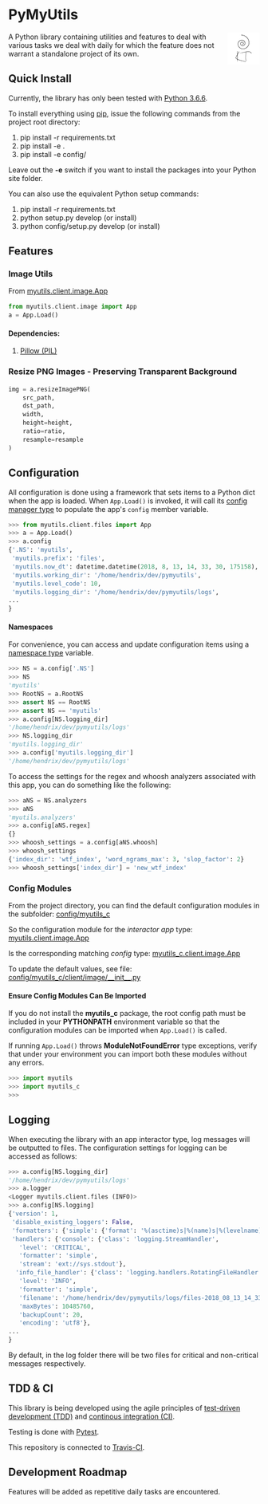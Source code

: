 # PyMyUtils
<img align="right" src="https://raw.githubusercontent.com/happyfaults/site-common/master/images/logo64.png"/>A Python library containing utilities and features to deal with various tasks we deal with daily for which the feature does not warrant a standalone project of its own.


## Quick Install
Currently, the library has only been tested with [Python 3.6.6](https://www.python.org/downloads/release/python-366/).

To install everything using [pip](https://pypi.org/project/pip/), issue the following commands from the project root directory:

1. pip install -r requirements.txt
2. pip install -e .
3. pip install -e config/

Leave out the **-e** switch if you want to install the packages into your Python site folder.

You can also use the equivalent Python setup commands:

1. pip install -r requirements.txt
2. python setup.py develop (or install)
3. python config/setup.py develop (or install)

## Features

### Image Utils

From [myutils.client.image.App](https://github.com/happyfaults/pymyutils/blob/master/src/myutils/client/image/__init__.py)
```python
from myutils.client.image import App
a = App.Load()
```
#### Dependencies:
1. [Pillow (PIL)](https://python-pillow.org/)

### Resize PNG Images - Preserving Transparent Background

```python
img = a.resizeImagePNG(
    src_path, 
    dst_path, 
    width,
    height=height,
    ratio=ratio,
    resample=resample
)
```

## Configuration
All configuration is done using a framework that sets items to a Python dict when the app is loaded. When `App.Load()` is invoked, it will call its [config manager type](https://github.com/happyfaults/pymyutils/blob/master/src/myutils/lib/client/config.py) to populate the app's `config` member variable.
```python
>>> from myutils.client.files import App
>>> a = App.Load()
>>> a.config
{'.NS': 'myutils',
 'myutils.prefix': 'files',
 'myutils.now_dt': datetime.datetime(2018, 8, 13, 14, 33, 30, 175158),
 'myutils.working_dir': '/home/hendrix/dev/pymyutils',
 'myutils.level_code': 10,
 'myutils.logging_dir': '/home/hendrix/dev/pymyutils/logs',
...
}
```
#### Namespaces
For convenience, you can access and update configuration items using a [namespace type](https://github.com/happyfaults/pymyutils/blob/master/src/myutils/lib/lang/namespace.py) variable.
```python
>>> NS = a.config['.NS']
>>> NS
'myutils'
>>> RootNS = a.RootNS
>>> assert NS == RootNS
>>> assert NS == 'myutils'
>>> a.config[NS.logging_dir]
'/home/hendrix/dev/pymyutils/logs'
>>> NS.logging_dir
'myutils.logging_dir'
>>> a.config['myutils.logging_dir']
'/home/hendrix/dev/pymyutils/logs'
```
To access the settings for the regex and whoosh analyzers associated with this app, you can do something like the following:
```python
>>> aNS = NS.analyzers
>>> aNS
'myutils.analyzers'
>>> a.config[aNS.regex]
{}
>>> whoosh_settings = a.config[aNS.whoosh]
>>> whoosh_settings
{'index_dir': 'wtf_index', 'word_ngrams_max': 3, 'slop_factor': 2}
>>> whoosh_settings['index_dir'] = 'new_wtf_index'
```
### Config Modules
From the project directory, you can find the default configuration modules in the subfolder: [config/myutils_c](https://github.com/happyfaults/pymyutils/tree/master/config/myutils_c)

So the configuration module for the *interactor app* type: [myutils.client.image.App](https://github.com/happyfaults/pymyutils/blob/master/src/myutils/client/image/__init__.py)

Is the corresponding matching *config* type: [myutils_c.client.image.App](https://github.com/happyfaults/pymyutils/blob/master/config/myutils_c/client/image/__init__.py)

To update the default values, see file: [config/myutils_c/client/image/\_\_init\_\_.py](https://github.com/happyfaults/pymyutils/blob/master/config/myutils_c/client/image/__init__.py)

#### Ensure Config Modules Can Be Imported
If you do not install the **myutils_c** package, the root config path must be included in your **PYTHONPATH** environment variable so that the configuration modules can be imported when `App.Load()` is called.

If running `App.Load()` throws **ModuleNotFoundError** type exceptions, verify that under your environment you can import both these modules without any errors.
```python
>>> import myutils
>>> import myutils_c
>>> 
```

## Logging
When executing the library with an app interactor type, log messages will be outputted to files. The configuration settings for logging can be accessed as follows:
```python
>>> a.config[NS.logging_dir]
'/home/hendrix/dev/pymyutils/logs'
>>> a.logger
<Logger myutils.client.files (INFO)>
>>> a.config[NS.logging]
{'version': 1,
 'disable_existing_loggers': False,
 'formatters': {'simple': {'format': '%(asctime)s|%(name)s|%(levelname)s: %(message)s'}},
 'handlers': {'console': {'class': 'logging.StreamHandler',
   'level': 'CRITICAL',
   'formatter': 'simple',
   'stream': 'ext://sys.stdout'},
  'info_file_handler': {'class': 'logging.handlers.RotatingFileHandler',
   'level': 'INFO',
   'formatter': 'simple',
   'filename': '/home/hendrix/dev/pymyutils/logs/files-2018_08_13_14_33_30-info.log',
   'maxBytes': 10485760,
   'backupCount': 20,
   'encoding': 'utf8'},
...
}
```
By default, in the log folder there will be two files for critical and non-critical messages respectively.
## TDD & CI

This library is being developed using the agile principles of [test-driven development (TDD)](http://agiledata.org/essays/tdd.html) and [continous integration (CI)](https://www.atlassian.com/continuous-delivery/ci-vs-ci-vs-cd).

Testing is done with [Pytest](https://docs.pytest.org/en/latest/). 

This repository is connected to [Travis-CI](https://travis-ci.org/happyfaults/pymyutils).

## Development Roadmap

Features will be added as repetitive daily tasks are encountered. 

